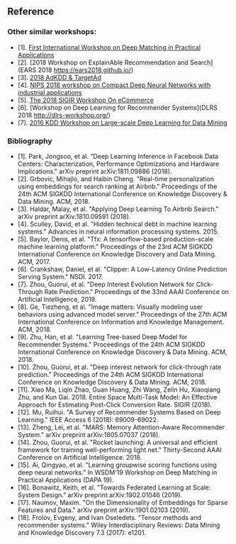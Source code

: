 ## Reference

### Other similar workshops:
- [1]. [First International Workshop on Deep Matching in Practical Applications](https://wsdm2019-dapa.github.io/)
- [2]. [2018 Workshop on ExplainAble Recommendation and Search](EARS 2018 https://ears2018.github.io/)
- [3]. [2018 AdKDD & TargetAd](https://adkdd-targetad.wixsite.com/2018)
- [4]. [NIPS 2018 workshop on Compact Deep Neural Networks with industrial applications](https://nips.cc/Conferences/2018/Schedule?showEvent=10941)
- [5]. [The 2018 SIGIR Workshop On eCommerce](https://sigir-ecom.github.io/)
- [6]. [Workshop on Deep Learning for Recommender Systems](DLRS 2018 http://dlrs-workshop.org/)
- [7]. [2016 KDD Workshop on Large-scale Deep Learning for Data Mining](http://discovery.cs.wayne.edu/kdd_workshop/)

### Bibliography
- [1]. Park, Jongsoo, et al. "Deep Learning Inference in Facebook Data Centers: Characterization, Performance Optimizations and Hardware Implications." arXiv preprint arXiv:1811.09886 (2018).
- [2]. Grbovic, Mihajlo, and Haibin Cheng. "Real-time personalization using embeddings for search ranking at Airbnb." Proceedings of the 24th ACM SIGKDD International Conference on Knowledge Discovery & Data Mining. ACM, 2018.
- [3]. Haldar, Malay, et al. "Applying Deep Learning To Airbnb Search." arXiv preprint arXiv:1810.09591 (2018).
- [4]. Sculley, David, et al. "Hidden technical debt in machine learning systems." Advances in neural information processing systems. 2015.
- [5]. Baylor, Denis, et al. "Tfx: A tensorflow-based production-scale machine learning platform." Proceedings of the 23rd
ACM SIGKDD International Conference on Knowledge Discovery and Data Mining. ACM, 2017.
- [6]. Crankshaw, Daniel, et al. "Clipper: A Low-Latency Online Prediction Serving System." NSDI. 2017.
- [7]. Zhou, Guorui, et al. "Deep Interest Evolution Network for Click-Through Rate Prediction." Proceedings of the 33nd AAAI Conference on Artificial Intelligence, 2019.
- [8]. Ge, Tiezheng, et al. "Image matters: Visually modeling user behaviors using advanced model server." Proceedings of the 27th ACM International Conference on Information and Knowledge Management. ACM, 2018.
- [9]. Zhu, Han, et al. "Learning Tree-based Deep Model for Recommender Systems." Proceedings of the 24th ACM SIGKDD International Conference on Knowledge Discovery & Data Mining. ACM, 2018.
- [10]. Zhou, Guorui, et al. "Deep interest network for click-through rate prediction." Proceedings of the 24th ACM SIGKDD International Conference on Knowledge Discovery & Data Mining. ACM, 2018.
- [11]. Xiao Ma, Liqin Zhao, Guan Huang, Zhi Wang, Zelin Hu, Xiaoqiang Zhu, and Kun Gai. 2018. Entire Space Multi-Task Model: An Effective Approach for Estimating Post-Click Conversion Rate. SIGIR (2018).
- [12]. Mu, Ruihui. "A Survey of Recommender Systems Based on Deep Learning." IEEE Access 6 (2018): 69009-69022.
- [13]. Zheng, Lei, et al. "MARS: Memory Attention-Aware Recommender System." arXiv preprint arXiv:1805.07037 (2018).
- [14]. Zhou, Guorui, et al. "Rocket launching: A universal and efficient framework for training well-performing light net."
Thirty-Second AAAI Conference on Artificial Intelligence. 2018.
- [15]. Ai, Qingyao, et al. "Learning groupwise scoring functions using deep neural networks." In WSDM'19 Workshop on Deep Matching in Practical Applications (DAPA 19).
- [16]. Bonawitz, Keith, et al. "Towards Federated Learning at Scale: System Design." arXiv preprint arXiv:1902.01046 (2019).
- [17]. Naumov, Maxim. "On the Dimensionality of Embeddings for Sparse Features and Data." arXiv preprint arXiv:1901.02103 (2019).
- [18]. Frolov, Evgeny, and Ivan Oseledets. "Tensor methods and recommender systems." Wiley Interdisciplinary Reviews:
Data Mining and Knowledge Discovery 7.3 (2017): e1201.


